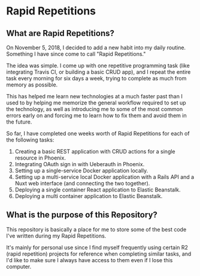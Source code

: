 # Rapid Repetitions

## What are Rapid Repetitions?

On November 5, 2018, I decided to add a new habit into my daily routine. Something I have since come to call "Rapid Repetitions."

The idea was simple. I come up with one repetitive programming task (like integrating Travis CI, or building a basic CRUD app), and I repeat the entire task every morning for six days a week, trying to complete as much from memory as possible.

This has helped me learn new technologies at a much faster past than I used to by helping me memorize the general workflow required to set up the technology, as well as introducing me to some of the most common errors early on and forcing me to learn how to fix them and avoid them in the future.

So far, I have completed one weeks worth of Rapid Repetitions for each of the following tasks:

1. Creating a basic REST application with CRUD actions for a single resource in Phoenix.
2. Integrating OAuth sign in with Ueberauth in Phoenix.
3. Setting up a single-service Docker application locally.
4. Setting up a multi-service local Docker application with a Rails API and a Nuxt web interface (and connecting the two together).
5. Deploying a single container React application to Elastic Beanstalk.
6. Deploying a multi container application to Elastic Beanstalk.


## What is the purpose of this Repository?

This repository is basically a place for me to store some of the best code I've written during my Rapid Repetitions.

It's mainly for personal use since I find myself frequently using certain R2 (rapid repetition) projects for reference when completing similar tasks, and I'd like to make sure I always have access to them even if I lose this computer.
